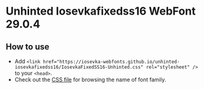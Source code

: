# Unhinted Iosevkafixedss16 WebFont 29.0.4

## How to use

- Add `<link href="https://iosevka-webfonts.github.io/unhinted-iosevkafixedss16/IosevkaFixedSS16-Unhinted.css" rel="stylesheet" />` to your `<head>`.
- Check out the [CSS file](./IosevkaFixedSS16-Unhinted.css) for browsing the name of font family.
